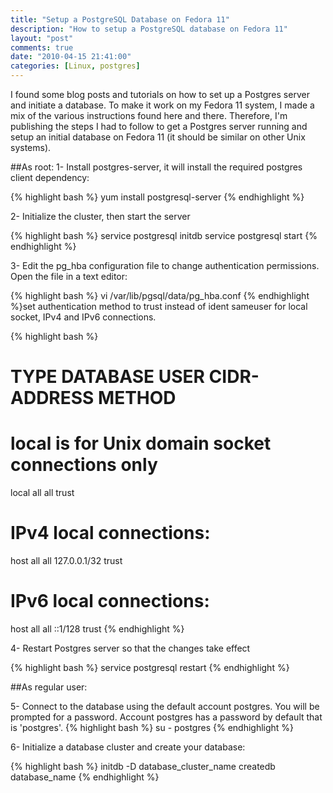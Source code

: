 ```yaml
---
title: "Setup a PostgreSQL Database on Fedora 11"
description: "How to setup a PostgreSQL database on Fedora 11"
layout: "post"
comments: true
date: "2010-04-15 21:41:00"
categories: [Linux, postgres]
---
```

I found some blog posts and tutorials on how to set up a Postgres server and initiate a database. To make it work on my Fedora 11 system, I made a mix of the various instructions found here and there. Therefore, I'm publishing the steps I had to follow to get a Postgres server running and setup an initial database on Fedora 11 (it should be similar on other Unix systems).

##As root:
1- Install postgres-server, it will install the required postgres client dependency:

{% highlight bash %}
yum install postgresql-server
{% endhighlight %}

2- Initialize the cluster, then start the server

{% highlight bash %}
service postgresql initdb
service postgresql start
{% endhighlight %}

3- Edit the pg_hba configuration file to change authentication permissions. Open the file in a text editor:

{% highlight bash %}
vi /var/lib/pgsql/data/pg_hba.conf
{% endhighlight %}set authentication method to trust instead of ident sameuser for local socket, IPv4 and IPv6 connections.

{% highlight bash %}
# TYPE  DATABASE    USER        CIDR-ADDRESS          METHOD
# local is for Unix domain socket connections only
local   all         all                               trust
# IPv4 local connections:
host    all         all         127.0.0.1/32          trust
# IPv6 local connections:
host    all         all         ::1/128               trust
{% endhighlight %}

4- Restart Postgres server so that the changes take effect

{% highlight bash %}
service postgresql restart
{% endhighlight %}

##As regular user:

5- Connect to the database using the default account postgres. You will be prompted for a password. Account postgres has a password by default that is 'postgres'.
{% highlight bash %}
su - postgres
{% endhighlight %}

6- Initialize a database cluster and create your database:

{% highlight bash %}
initdb -D database_cluster_name
createdb database_name
{% endhighlight %}
